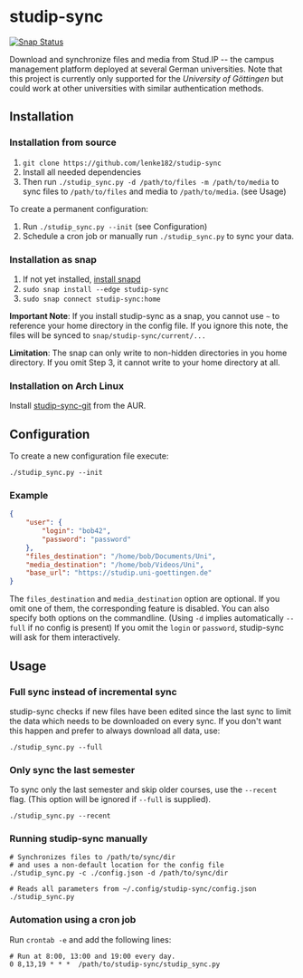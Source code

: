 # studip-sync

[![Snap Status](https://build.snapcraft.io/badge/woefe/studip-sync.svg)](https://build.snapcraft.io/user/woefe/studip-sync)

Download and synchronize files and media from Stud.IP -- the campus management platform deployed at several German universities.
Note that this project is currently only supported for the *University of Göttingen* but could work at other universities with similar authentication methods.

## Installation

### Installation from source

1. `git clone https://github.com/lenke182/studip-sync`
2. Install all needed dependencies
3. Then run `./studip_sync.py -d /path/to/files -m /path/to/media` to sync files to `/path/to/files` and media to `/path/to/media`. (see Usage)

To create a permanent configuration:

1. Run `./studip_sync.py --init` (see Configuration)
2. Schedule a cron job or manually run `./studip_sync.py` to sync your data.

### Installation as snap

1. If not yet installed, [install snapd](https://docs.snapcraft.io/core/install)
2. `sudo snap install --edge studip-sync`
3. `sudo snap connect studip-sync:home`

**Important Note**: If you install studip-sync as a snap, you cannot use `~` to reference your home directory in the
config file. If you ignore this note, the files will be synced to `snap/studip-sync/current/...`

**Limitation**: The snap can only write to non-hidden directories in you home directory. If you omit Step 3, it cannot
write to your home directory at all.

### Installation on Arch Linux
Install [studip-sync-git](https://aur.archlinux.org/packages/studip-sync-git/) from the AUR.

## Configuration

To create a new configuration file execute:

```shell
./studip_sync.py --init
```

### Example

```json
{
    "user": {
        "login": "bob42",
        "password": "password"
    },
    "files_destination": "/home/bob/Documents/Uni",
    "media_destination": "/home/bob/Videos/Uni",
    "base_url": "https://studip.uni-goettingen.de"
}

```

The `files_destination` and `media_destination` option are optional. If you omit one of them, the corresponding feature is disabled. You can also specify both options on the commandline. (Using `-d` implies automatically `--full` if no config is present)
If you omit the `login` or `password`, studip-sync will ask for them interactively.

## Usage

### Full sync instead of incremental sync

studip-sync checks if new files have been edited since the last sync to limit the data which needs to be downloaded on every sync.
If you don't want this happen and prefer to always download all data, use:
```shell
./studip_sync.py --full
```

### Only sync the last semester

To sync only the last semester and skip older courses, use the `--recent` flag. (This option will be ignored if `--full` is supplied).
```shell
./studip_sync.py --recent
```

### Running studip-sync manually
```shell
# Synchronizes files to /path/to/sync/dir
# and uses a non-default location for the config file
./studip_sync.py -c ./config.json -d /path/to/sync/dir

# Reads all parameters from ~/.config/studip-sync/config.json
./studip_sync.py
```

### Automation using a cron job
Run `crontab -e` and add the following lines:
```
# Run at 8:00, 13:00 and 19:00 every day.
0 8,13,19 * * *  /path/to/studip-sync/studip_sync.py
```
